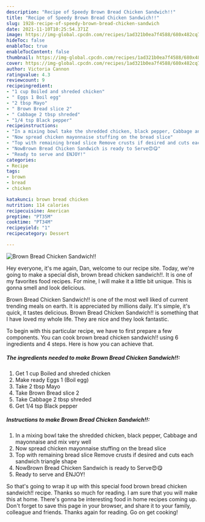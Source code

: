 ```yaml
---
description: "Recipe of Speedy Brown Bread Chicken Sandwich!!"
title: "Recipe of Speedy Brown Bread Chicken Sandwich!!"
slug: 1928-recipe-of-speedy-brown-bread-chicken-sandwich
date: 2021-11-10T10:25:54.371Z
image: https://img-global.cpcdn.com/recipes/1ad321b0ea7f4588/680x482cq70/brown-bread-chicken-sandwich-recipe-main-photo.jpg
hideToc: false
enableToc: true
enableTocContent: false
thumbnail: https://img-global.cpcdn.com/recipes/1ad321b0ea7f4588/680x482cq70/brown-bread-chicken-sandwich-recipe-main-photo.jpg
cover: https://img-global.cpcdn.com/recipes/1ad321b0ea7f4588/680x482cq70/brown-bread-chicken-sandwich-recipe-main-photo.jpg
author: Victoria Cannon
ratingvalue: 4.3
reviewcount: 9
recipeingredient:
- "1 cup Boiled and shreded chicken"
- " Eggs 1 Boil egg"
- "2 tbsp Mayo"
- " Brown Bread slice 2"
- " Cabbage 2 tbsp shreded"
- "1/4 tsp Black pepper"
recipeinstructions:
- "In a mixing bowl take the shredded chicken, black pepper, Cabbage and mayonnaise and mix very well"
- "Now spread chicken mayonnaise stuffing on the bread slice"
- "Top with remaining bread slice Remove crusts if desired and cuts each sandwich triangle shape"
- "NowBrown Bread Chicken Sandwich is ready to Serve😍😋"
- "Ready to serve and ENJOY!"
categories:
- Recipe
tags:
- brown
- bread
- chicken

katakunci: brown bread chicken 
nutrition: 114 calories
recipecuisine: American
preptime: "PT35M"
cooktime: "PT34M"
recipeyield: "1"
recipecategory: Dessert

---
```



![Brown Bread Chicken Sandwich!!](https://img-global.cpcdn.com/recipes/1ad321b0ea7f4588/680x482cq70/brown-bread-chicken-sandwich-recipe-main-photo.jpg)

Hey everyone, it's me again, Dan, welcome to our recipe site. Today, we're going to make a special dish, brown bread chicken sandwich!!. It is one of my favorites food recipes. For mine, I will make it a little bit unique. This is gonna smell and look delicious.

Brown Bread Chicken Sandwich!! is one of the most well liked of current trending meals on earth. It is appreciated by millions daily. It's simple, it's quick, it tastes delicious. Brown Bread Chicken Sandwich!! is something that I have loved my whole life. They are nice and they look fantastic.




To begin with this particular recipe, we have to first prepare a few components. You can cook brown bread chicken sandwich!! using 6 ingredients and 4 steps. Here is how you can achieve that.

<!--inarticleads1-->

##### The ingredients needed to make Brown Bread Chicken Sandwich!!:

1. Get 1 cup Boiled and shreded chicken
1. Make ready  Eggs 1 (Boil egg)
1. Take 2 tbsp Mayo
1. Take  Brown Bread slice 2
1. Take  Cabbage 2 tbsp shreded
1. Get 1/4 tsp Black pepper




<!--inarticleads2-->

##### Instructions to make Brown Bread Chicken Sandwich!!:

1. In a mixing bowl take the shredded chicken, black pepper, Cabbage and mayonnaise and mix very well
1. Now spread chicken mayonnaise stuffing on the bread slice
1. Top with remaining bread slice Remove crusts if desired and cuts each sandwich triangle shape
1. NowBrown Bread Chicken Sandwich is ready to Serve😍😋
1. Ready to serve and ENJOY!



So that's going to wrap it up with this special food brown bread chicken sandwich!! recipe. Thanks so much for reading. I am sure that you will make this at home. There's gonna be interesting food in home recipes coming up. Don't forget to save this page in your browser, and share it to your family, colleague and friends. Thanks again for reading. Go on get cooking!
